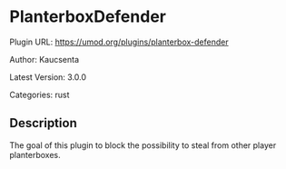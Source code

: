 # PlanterboxDefender

Plugin URL: https://umod.org/plugins/planterbox-defender

Author: Kaucsenta

Latest Version: 3.0.0

Categories: rust

## Description

The goal of this plugin to block the possibility to steal from other player planterboxes.
